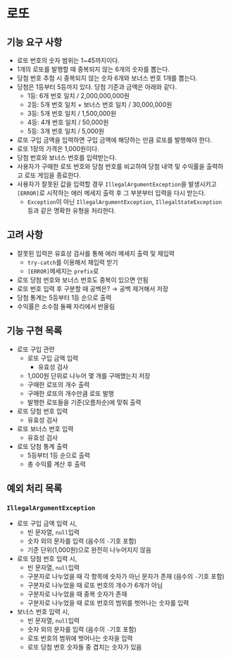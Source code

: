 # 로또

## 기능 요구 사항
- 로또 번호의 숫자 범위는 1~45까지이다.
- 1개의 로또를 발행할 때 중복되지 않는 6개의 숫자를 뽑는다.
- 당첨 번호 추첨 시 중복되지 않는 숫자 6개와 보너스 번호 1개를 뽑는다.
- 당첨은 1등부터 5등까지 있다. 당첨 기준과 금액은 아래와 같다.
  - 1등: 6개 번호 일치 / 2,000,000,000원
  - 2등: 5개 번호 일치 + 보너스 번호 일치 / 30,000,000원
  - 3등: 5개 번호 일치 / 1,500,000원
  - 4등: 4개 번호 일치 / 50,000원
  - 5등: 3개 번호 일치 / 5,000원
- 로또 구입 금액을 입력하면 구입 금액에 해당하는 만큼 로또를 발행해야 한다.
- 로또 1장의 가격은 1,000원이다.
- 당첨 번호와 보너스 번호를 입력받는다.
- 사용자가 구매한 로또 번호와 당첨 번호를 비교하여 당첨 내역 및 수익률을 출력하고 로또 게임을 종료한다.
- 사용자가 잘못된 값을 입력할 경우 `IllegalArgumentException`을 발생시키고 `[ERROR]`로 시작하는 에러 메세지 출력 후 그 부분부터 입력을 다시 받는다.
  - `Exception`이 아닌 `IllegalArgumentException`, `IllegalStateException` 등과 같은 명확한 유형을 처리한다.

## 고려 사항
- 잘못된 입력은 유효성 검사를 통해 에러 메세지 출력 및 재입력
  - `try-catch`를 이용해서 재입력 받기
  - `[ERROR]`메세지는 `prefix`로
- 로또 당첨 번호와 보너스 번호도 중복이 있으면 안됨
- 로또 번호 입력 후 구분할 때 공백은? &rarr; 공백 제거해서 저장
- 당첨 통계는 5등부터 1등 순으로 출력
- 수익률은 소수점 둘째 자리에서 반올림

## 기능 구현 목록
- 로또 구입 관련
  - 로또 구입 금액 입력
    - 유효성 검사
  - 1,000원 단위로 나누어 몇 개를 구매했는지 저장
  - 구매한 로또의 개수 출력
  - 구매한 로또의 개수만큼 로또 발행
  - 발행한 로또들을 기준(오름차순)에 맞춰 출력
- 로또 당첨 번호 입력
  - 유효성 검사
- 로또 보너스 번호 입력
  - 유효성 검사
- 로또 당첨 통계 출력
  - 5등부터 1등 순으로 출력
  - 총 수익률 계산 후 출력

## 예외 처리 목록
### `IllegalArgumentException`
- 로또 구입 금액 입력 시,
  - 빈 문자열, `null`입력
  - 숫자 외의 문자를 입력 (음수의 `-`기호 포함)
  - 기준 단위(1,000원)으로 완전히 나누어지지 않음
- 로또 당첨 번호 입력 시,
  - 빈 문자열, `null`입력
  - 구분자로 나누었을 때 각 항목에 숫자가 아닌 문자가 존재 (음수의 `-`기호 포함)
  - 구분자로 나누었을 때 로또 번호의 개수가 6개가 아님
  - 구분자로 나누었을 때 중복 숫자가 존재
  - 구분자로 나누었을 때 로또 번호의 범위를 벗어나는 숫자를 입력
- 보너스 번호 입력 시,
  - 빈 문자열, `null`입력
  - 숫자 외의 문자를 입력 (음수의 `-`기호 포함)
  - 로또 번호의 범위에 벗어나는 숫자을 입력
  - 로또 당첨 번호 숫자들 중 겹치는 숫자가 있음